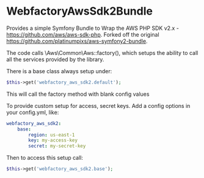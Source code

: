 # WebfactoryAwsSdk2Bundle

Provides a simple Symfony Bundle to Wrap the AWS PHP SDK v2.x - https://github.com/aws/aws-sdk-php.
Forked off the original https://github.com/platinumpixs/aws-symfony2-bundle.

The code calls \Aws\Common\Aws::factory(), which setups the ability to call all the services provided by the library.

There is a base class always setup under:

```php
$this->get('webfactory_aws_sdk2.default');
```

This will call the factory method with blank config values

To provide custom setup for access, secret keys. Add a config options in your config.yml, like:

```yaml
webfactory_aws_sdk2:
    base:
        region: us-east-1
        key: my-access-key
        secret: my-secret-key
```

Then to access this setup call:

```php
$this->get('webfactory_aws_sdk2.base');
```
